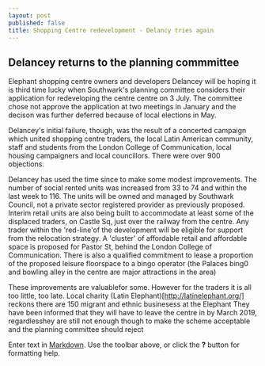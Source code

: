 ```yaml
---
layout: post
published: false
title: Shopping Centre redevelopment - Delancy tries again
---
```

## Delancey returns to the planning commmittee

Elephant shopping centre owners and developers Delancey will be hoping it is third time lucky when Southwark's planning committee considers their application for redeveloping the centre centre on 3 July.  The committee chose not approve the application at two meetings in January and the decison was further deferred because of local elections in May.  

Delancey's initial failure, though, was the result of a concerted campaign which united shopping centre traders, the local Latin American community, staff and students from the London College of Communication,  local housing campaigners and local councillors.  There were over 900 objections.

Delancey has used the time since to make some modest improvements.  The number of social rented units was increased from 33 to 74 and within the last week to 116.  The units will be owned and managed by Southwark Council, not a private sector registered provider as previously proposed.  Interim retail units are also being built to accommodate at least some of the displaced traders, on Castle Sq, just over the railway from the centre.  Any trader within the 'red-line'of the development will be eligible for support from the relocation strategy.  A 'cluster' of affordable retail and affordable space is proposed for Pastor St, behind the London College of Communication.  There is also a qualified commitment to lease a proportion of the proposed leisure floorspace to a bingo operator (the Palaces bing0 and bowling alley in the centre are major attractions in the area)

These improvements are valuablefor some.  However for the traders it is all too little, too late. Local charity (Latin Elephant)[http://latinelephant.org/] reckons there are 150 migrant and ethnic businesess at the Elephant They have been informed that they will have to leave the centre in by March 2019, regardlesshey are still not enough though to make the scheme acceptable and the planning committee should reject 

Enter text in [Markdown](http://daringfireball.net/projects/markdown/). Use the toolbar above, or click the **?** button for formatting help.
